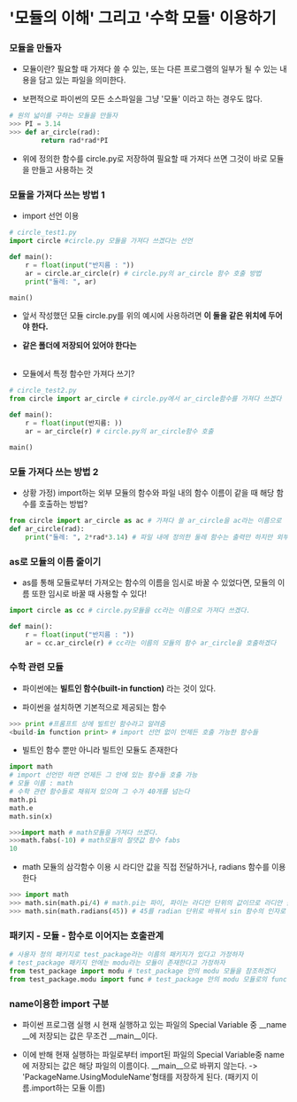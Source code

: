 # '모듈의 이해' 그리고 '수학 모듈' 이용하기

### 모듈을 만들자

-   모듈이란? 필요할 때 가져다 쓸 수 있는, 또는 다른 프로그램의 일부가 될 수 있는 내용을 담고 있는 파일을 의미한다.

-   보편적으로 파이썬의 모든 소스파일을 그냥 '모듈' 이라고 하는 경우도 많다.

```python
# 원의 넓이를 구하는 모듈을 만들자
>>> PI = 3.14
>>> def ar_circle(rad):
        return rad*rad*PI
```

-   위에 정의한 함수를 circle.py로 저장하여 필요할 때 가져다 쓰면 그것이 바로 모듈을 만들고 사용하는 것

### 모듈을 가져다 쓰는 방법 1

-   import 선언 이용

```python
# circle_test1.py
import circle #circle.py 모듈을 가져다 쓰겠다는 선언

def main():
    r = float(input("반지름 : "))
    ar = circle.ar_circle(r) # circle.py의 ar_circle 함수 호출 방법
    print("둘레: ", ar)

main()
```

-   앞서 작성했던 모듈 circle.py를 위의 예시에 사용하려면 **이 둘을 같은 위치에 두어야 한다.**

-   **같은 폴더에 저장되어 있어야 한다는**</br></br>

-   모듈에서 특정 함수만 가져다 쓰기?

```python
# circle_test2.py
from circle import ar_circle # circle.py에서 ar_circle함수를 가져다 쓰겠다

def main():
    r = float(input(반지름: ))
    ar = ar_circle(r) # circle.py의 ar_circle함수 호출

main()
```

### 모듈 가져다 쓰는 방법 2

-   상황 가정) import하는 외부 모듈의 함수와 파일 내의 함수 이름이 같을 때 해당 함수를 호출하는 방법?

```python
from circle import ar_circle as ac # 가져다 쓸 ar_circle을 ac라는 이름으로
def ar_circle(rad):
    print("둘레: ", 2*rad*3.14) # 파일 내에 정의한 둘레 함수는 출력만 하지만 외부 모듈의 함수는 값을 반환 => 이름이 겹치므로 from ~ as로 수정!

```

### as로 모듈의 이름 줄이기

-   as를 통해 모듈로부터 가져오는 함수의 이름을 임시로 바꿀 수 있었다면, 모듈의 이름 또한 임시로 바꿀 때 사용할 수 있다!

```python
import circle as cc # circle.py모듈을 cc라는 이름으로 가져다 쓰겠다.

def main():
    r = float(input("반지름 : "))
    ar = cc.ar_circle(r) # cc라는 이름의 모듈의 함수 ar_circle을 호출하겠다
```

### 수학 관련 모듈

-   파이썬에는 **빌트인 함수(built-in function)** 라는 것이 있다.

-   파이썬을 설치하면 기본적으로 제공되는 함수

```python
>>> print #프롬프트 상에 빌트인 함수라고 알려줌
<build-in function print> # import 선언 없이 언제든 호출 가능한 함수들
```

-   빌트인 함수 뿐만 아니라 빌트인 모듈도 존재한다

```python
import math
# import 선언만 하면 언제든 그 안에 있는 함수들 호출 가능
# 모듈 이름 : math
# 수학 관련 함수들로 채워져 있으며 그 수가 40개를 넘는다
math.pi
math.e
math.sin(x)
```

```python
>>>import math # math모듈을 가져다 쓰겠다.
>>>math.fabs(-10) # math모듈의 절댓값 함수 fabs
10
```

-   math 모듈의 삼각함수 이용 시 라디안 값을 직접 전달하거나, radians 함수를 이용한다

```python
>>> import math
>>> math.sin(math.pi/4) # math.pi는 파이, 파이는 라디안 단위의 값이므로 라디안 값을 직접 전달하는 셈
>>> math.sin(math.radians(45)) # 45를 radian 단위로 바꿔서 sin 함수의 인자로 전달
```

### 패키지 - 모듈 - 함수로 이어지는 호출관계

```python
# 사용자 정의 패키지로 test_package라는 이름의 패키지가 있다고 가정하자
# test_package 패키지 안에는 modu라는 모듈이 존재한다고 가정하자
from test_package import modu # test_package 안의 modu 모듈을 참조하겠다
from test_package.modu import func # test_package 안의 modu 모듈로의 func함수를 참조하겠다.
```

### **name**이용한 import 구분

-   파이썬 프로그램 실행 시 현재 실행하고 있는 파일의 Special Variable 중 \_\_name \_\_에 저장되는 값은 무조건 \_\_main\_\_이다.

-   이에 반해 현재 실행하는 파일로부터 import된 파일의 Special Variable중 name에 저장되는 값은 해당 파일의 이름이다. \_\_main\_\_으로 바뀌지 않는다. -> 'PackageName.UsingModuleName'형태를 저장하게 된다. (패키지 이름.import하는 모듈 이름)
